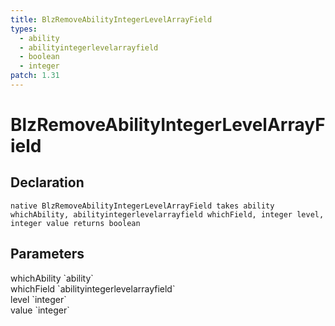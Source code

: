 ```yaml
---
title: BlzRemoveAbilityIntegerLevelArrayField
types:
  - ability
  - abilityintegerlevelarrayfield
  - boolean
  - integer
patch: 1.31
---
```


# BlzRemoveAbilityIntegerLevelArrayField

## Declaration

```
native BlzRemoveAbilityIntegerLevelArrayField takes ability whichAbility, abilityintegerlevelarrayfield whichField, integer level, integer value returns boolean
```

## Parameters
<dl>
  <dt>whichAbility `ability`</dt>
  <dd></dd>

  <dt>whichField `abilityintegerlevelarrayfield`</dt>
  <dd></dd>

  <dt>level `integer`</dt>
  <dd></dd>

  <dt>value `integer`</dt>
  <dd></dd>
</dl>
